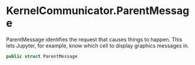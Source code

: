 # KernelCommunicator.ParentMessage

ParentMessage identifies the request that causes things to happen.
This lets Jupyter, for example, know which cell to display graphics
messages in.

``` swift
public struct ParentMessage 
```
